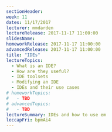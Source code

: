 ```yaml
---
sectionHeader:
week: 11
dates: 11/17/2017
lecturer: mmdarden
lectureRelease: 2017-11-17 11:00:00
slidesName:
homeworkRelease: 2017-11-17 11:00:00
advancedRelease: 2017-11-17 11:00:00
title: "IDEs"
lectureTopics:
  - What is an IDE?
  - How are they useful?
  - IDE toolsets
  - Modifying an IDE
  - IDEs and their use cases
# homeworkTopics:
#   - TBD
# advancedTopics:
#   - TBD
lectureSummary: IDEs and how to use em
leccapFri: bpmAi4
---
```


